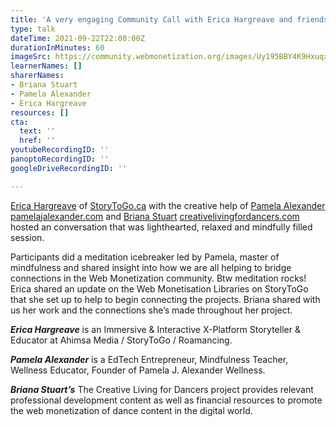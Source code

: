 ```yaml
---
title: 'A very engaging Community Call with Erica Hargreave and friends '
type: talk
dateTime: 2021-09-22T22:00:00Z
durationInMinutes: 60
imageSrc: https://community.webmonetization.org/images/Uy195BBY4K9Hxuqxdj5GVrEulIefuW29sv4nq7Xo7Vc/s:1000:420/mb:500000/ar:1/aHR0cHM6Ly9jb21t/dW5pdHkud2VibW9u/ZXRpemF0aW9uLm9y/Zy9yZW1vdGVpbWFn/ZXMvdXBsb2Fkcy9h/cnRpY2xlcy9vNHh0/M2cyYWpqZHY5M3cz/N2kxbC5wbmc
learnerNames: []
sharerNames:
- Briana Stuart
- Pamela Alexander
- Erica Hargreave
resources: []
cta:
  text: ''
  href: ''
youtubeRecordingID: ''
panoptoRecordingID: ''
googleDriveRecordingID: ''

---
```

[Erica Hargreave](https://community.webmonetization.org/ericahargreave) of [StoryToGo.ca](http://storytogo.ca/) with the creative help of [Pamela Alexander](https://community.webmonetization.org/palexander) [pamelajalexander.com](http://pamelajalexander.com/) and [Briana Stuart](https://community.webmonetization.org/creativelivingfordancers) [creativelivingfordancers.com](http://creativelivingfordancers.com/) hosted an conversation that was lighthearted, relaxed and mindfully filled session.

Participants did a meditation icebreaker led by Pamela, master of mindfulness and shared insight into how we are all helping to bridge connections in the Web Monetization community. Btw meditation rocks! Erica shared an update on the Web Monetisation Libraries on StoryToGo that she set up to help to begin connecting the projects. Briana shared with us her work and the connections she’s made throughout her project.

**_Erica Hargreave_** is an Immersive & Interactive X-Platform Storyteller & Educator at Ahimsa Media / StoryToGo / Roamancing.

**_Pamela Alexander_** is a EdTech Entrepreneur, Mindfulness Teacher, Wellness Educator, Founder of Pamela J. Alexander Wellness.

**_Briana Stuart’s_** The Creative Living for Dancers project provides relevant professional development content as well as financial resources to promote the web monetization of dance content in the digital world.